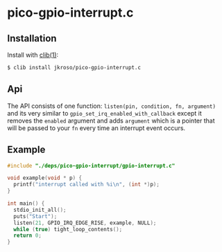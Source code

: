 # pico-gpio-interrupt.c

## Installation

Install with [clib(1)](https://github.com/clibs/clib):

```sh
$ clib install jkroso/pico-gpio-interrupt.c
```

## Api

The API consists of one function: `listen(pin, condition, fn, argument)` and its very similar to `gpio_set_irq_enabled_with_callback` except it removes the `enabled` argument and adds `argument` which is a pointer that will be passed to your `fn` every time an interrupt event occurs.

## Example

```c
#include "./deps/pico-gpio-interrupt/gpio-interrupt.c"

void example(void * p) {
  printf("interrupt called with %i\n", (int *)p);
}

int main() {
  stdio_init_all();
  puts("Start");
  listen(21, GPIO_IRQ_EDGE_RISE, example, NULL);
  while (true) tight_loop_contents();
  return 0;
}
```
